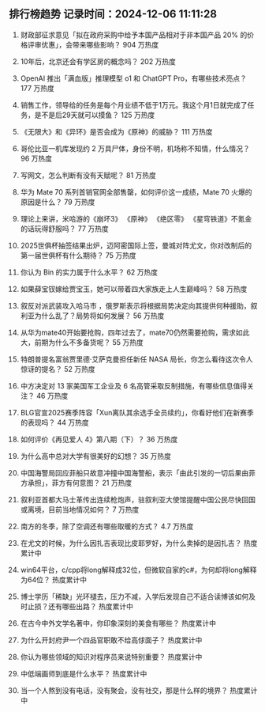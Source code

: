 
## 排行榜趋势 记录时间：2024-12-06 11:11:28
  
  1. 财政部征求意见「拟在政府采购中给予本国产品相对于非本国产品 20% 的价格评审优惠」，会带来哪些影响？ 904 万热度
    
  2. 10年后，北京还会有学区房的概念吗？ 202 万热度
    
  3. OpenAI 推出「满血版」推理模型 o1 和 ChatGPT Pro，有哪些技术亮点？ 177 万热度
    
  4. 销售工作，领导给的任务是每个月业绩不低于1万元。我这个月1日就完成了任务，是不是后29天就可以摸鱼？ 125 万热度
    
  5. 《无限大》和《异环》是否会成为《原神》的威胁？ 111 万热度
    
  6. 哥伦比亚一机库发现约 2 万具尸体，身份不明，机场称不知情，什么情况？ 96 万热度
    
  7. 写网文，怎么判断有没有天赋呢？ 81 万热度
    
  8. 华为 Mate 70 系列首销官网全部售罄，如何评价这一成绩，Mate 70 火爆的原因是什么？ 79 万热度
    
  9. 理论上来讲，米哈游的《崩坏3》 《原神》 《绝区零》 《星穹铁道》不氪金的话玩得舒服吗？ 77 万热度
    
  10. 2025世俱杯抽签结果出炉，迈阿密国际上签，曼城对阵尤文，你对改制后的第一届世俱杯有什么期待？ 75 万热度
    
  11. 你认为 Bin 的实力属于什么水平？ 62 万热度
    
  12. 如果薛宝钗嫁给贾宝玉，她可以带着四大家族走上人生巅峰吗？ 58 万热度
    
  13. 叙反对派武装攻入哈马市 ，俄罗斯表示将根据局势决定向其提供何种援助，叙利亚为什么乱了？局势将如何发展？ 56 万热度
    
  14. 从华为mate40开始要抢购，四年过去了，mate70仍然需要抢购，需求如此大，前期为什么不多备货呢？ 55 万热度
    
  15. 特朗普提名富翁贾里德·艾萨克曼担任新任 NASA 局长，你怎么看待这次令人惊讶的提名？ 52 万热度
    
  16. 中方决定对 13 家美国军工企业及 6 名高管采取反制措施，有哪些信息值得关注？ 46 万热度
    
  17. BLG官宣2025赛季阵容「Xun离队其余选手全员续约」，你看好他们在新赛季的表现吗？ 44 万热度
    
  18. 如何评价《再见爱人 4》第八期（下）？ 36 万热度
    
  19. 为什么高中总对大学有很美好的幻想？ 35 万热度
    
  20. 中国海警局回应菲船只故意冲撞中国海警船，表示「由此引发的一切后果由菲方承担」，菲方有何意图？ 21 万热度
    
  21. 叙利亚首都大马士革传出连续枪炮声，驻叙利亚大使馆提醒中国公民尽快回国或离境，目前当地情况如何？ 7 万热度
    
  22. 南方的冬季，除了空调还有哪些取暖的方式？ 4.7 万热度
    
  23. 在尤文的时候，为什么因扎吉表现比皮耶罗好，为什么卖掉的是因扎吉？ 热度累计中
    
  24. win64平台，c/cpp将long解释成32位，但微软自家的c#，为何却将long解释为64位？ 热度累计中
    
  25. 博士学历「稀缺」光环褪去，压力不减，入学后发现自己不适合读博该如何及时止损？还有哪些出路？ 热度累计中
    
  26. 在古今中外文学名著中，你印象深刻的美食有哪些？ 热度累计中
    
  27. 为什么开封府尹一个四品官职敢不给高俅面子？ 热度累计中
    
  28. 你认为哪些领域的知识对程序员来说特别重要？ 热度累计中
    
  29. 中低端画师到底是什么水平？ 热度累计中
    
  30. 当一个人熬到没有电话，没有聚会，没有社交，那是什么样的境界？ 热度累计中
    